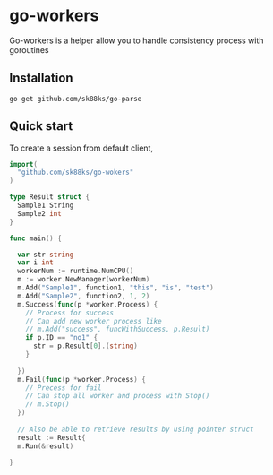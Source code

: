 go-workers
====

Go-workers is a helper allow you to handle consistency process with goroutines

Installation
----

```
go get github.com/sk88ks/go-parse
```

Quick start
----

To create a session from default client,

```go
import(
  "github.com/sk88ks/go-wokers"
)

type Result struct {
  Sample1 String
  Sample2 int
}

func main() {

  var str string
  var i int
  workerNum := runtime.NumCPU()
  m := worker.NewManager(workerNum)
  m.Add("Sample1", function1, "this", "is", "test")
  m.Add("Sample2", function2, 1, 2)
  m.Success(func(p *worker.Process) {
    // Process for success
    // Can add new worker process like
    // m.Add("success", funcWithSuccess, p.Result)
    if p.ID == "no1" {
      str = p.Result[0].(string)
    }
    
  })
  m.Fail(func(p *worker.Process) {
    // Precess for fail
    // Can stop all worker and process with Stop()
    // m.Stop()
  })
  
  // Also be able to retrieve results by using pointer struct
  result := Result{
  m.Run(&result)

}
```
